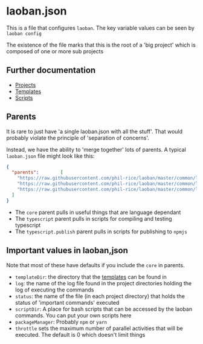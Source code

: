 # laoban.json

This is a file that configures `laoban`. The key variable values can be seen by `laoban config`

The existence of the file marks that this is the root of a 'big project' which is composed of one or more sub projects

## Further documentation

* [Projects](PACKAGES.md)
* [Templates](TEMPLATES.md)
* [Scripts](SCRIPTS.md)

## Parents

It is rare to just have 'a single laoban.json with all the stuff'. That would probably violate the principle of 'separation of concerns'.

Instead, we have the ability to 'merge together' lots of parents. A typical
`laoban.json` file might look like this:


```json
{
  "parents":        [
    "https://raw.githubusercontent.com/phil-rice/laoban/master/common/laoban.json/core.laoban.json",
    "https://raw.githubusercontent.com/phil-rice/laoban/master/common/laoban.json/typescript.laoban.json",
    "https://raw.githubusercontent.com/phil-rice/laoban/master/common/laoban.json/typescript.publish.laoban.json"
  ]
}
```
* The `core` parent pulls in useful things that are language dependant
* The `typescript` parent pulls in scripts for compiling and testing typescript
* The `typescript.publish` parent pulls in scripts for publishing to `npmjs`

## Important values in laoban,json
Note that most of these have defaults if you include the `core` in parents.

* `templateDir`: the directory that the [templates]((documentation/TEMPLATES.md)) can be found in
* `log`: the name of the log file found in the project directories holding the log of executing the commands
* `status`: the name of the file (in each project directory) that holds the status of 'important commands' executed
* `scriptDir`: A place for bash scripts that can be accessed by the laoban commands. You can put your own scripts here
* `packageManager`: Probably `npm` or `yarn`
* `throttle` sets the maximum number of parallel activities that will be executed. The default is 0 which doesn't limit
  things

